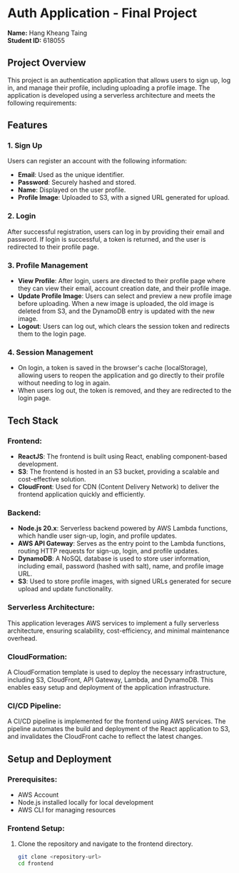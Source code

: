 # Auth Application - Final Project
**Name:** Hang Kheang Taing  
**Student ID:** 618055  

## Project Overview
This project is an authentication application that allows users to sign up, log in, and manage their profile, including uploading a profile image. The application is developed using a serverless architecture and meets the following requirements:

## Features
### 1. **Sign Up**
Users can register an account with the following information:
- **Email**: Used as the unique identifier.
- **Password**: Securely hashed and stored.
- **Name**: Displayed on the user profile.
- **Profile Image**: Uploaded to S3, with a signed URL generated for upload.

### 2. **Login**
After successful registration, users can log in by providing their email and password. If login is successful, a token is returned, and the user is redirected to their profile page.

### 3. **Profile Management**
- **View Profile**: After login, users are directed to their profile page where they can view their email, account creation date, and their profile image.
- **Update Profile Image**: Users can select and preview a new profile image before uploading. When a new image is uploaded, the old image is deleted from S3, and the DynamoDB entry is updated with the new image.
- **Logout**: Users can log out, which clears the session token and redirects them to the login page.

### 4. **Session Management**
- On login, a token is saved in the browser's cache (localStorage), allowing users to reopen the application and go directly to their profile without needing to log in again.
- When users log out, the token is removed, and they are redirected to the login page.

## Tech Stack
### Frontend:
- **ReactJS**: The frontend is built using React, enabling component-based development.
- **S3**: The frontend is hosted in an S3 bucket, providing a scalable and cost-effective solution.
- **CloudFront**: Used for CDN (Content Delivery Network) to deliver the frontend application quickly and efficiently.

### Backend:
- **Node.js 20.x**: Serverless backend powered by AWS Lambda functions, which handle user sign-up, login, and profile updates.
- **AWS API Gateway**: Serves as the entry point to the Lambda functions, routing HTTP requests for sign-up, login, and profile updates.
- **DynamoDB**: A NoSQL database is used to store user information, including email, password (hashed with salt), name, and profile image URL.
- **S3**: Used to store profile images, with signed URLs generated for secure upload and update functionality.

### Serverless Architecture:
This application leverages AWS services to implement a fully serverless architecture, ensuring scalability, cost-efficiency, and minimal maintenance overhead.

### CloudFormation:
A CloudFormation template is used to deploy the necessary infrastructure, including S3, CloudFront, API Gateway, Lambda, and DynamoDB. This enables easy setup and deployment of the application infrastructure.

### CI/CD Pipeline:
A CI/CD pipeline is implemented for the frontend using AWS services. The pipeline automates the build and deployment of the React application to S3, and invalidates the CloudFront cache to reflect the latest changes.

## Setup and Deployment
### Prerequisites:
- AWS Account
- Node.js installed locally for local development
- AWS CLI for managing resources

### Frontend Setup:
1. Clone the repository and navigate to the frontend directory.
   ```bash
   git clone <repository-url>
   cd frontend
